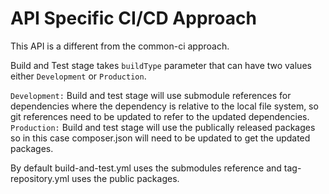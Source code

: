 # API Specific CI/CD Approach
This API is a different from the common-ci approach.

Build and Test stage takes `buildType` parameter that can have two values either `Development` or `Production`.

`Development:` Build and test stage will use submodule references for dependencies where the dependency is relative to the local file system, so git references need to be updated to refer to the updated dependencies.
`Production:` Build and test stage will use the publically released packages so in this case composer.json will need to be updated
to get the updated packages.

By default build-and-test.yml uses the submodules reference and tag-repository.yml uses the public packages.